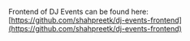 Frontend of DJ Events can be found here: [https://github.com/shahpreetk/dj-events-frontend](https://github.com/shahpreetk/dj-events-frontend)
